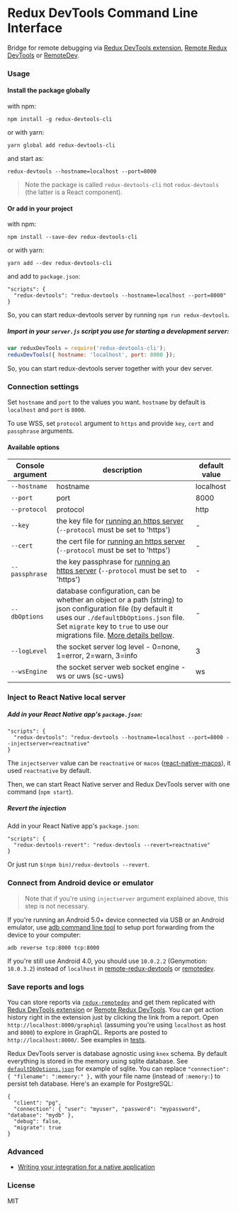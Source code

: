 Redux DevTools Command Line Interface
=====================================

Bridge for remote debugging via [Redux DevTools extension](https://github.com/zalmoxisus/redux-devtools-extension), [Remote Redux DevTools](https://github.com/zalmoxisus/remote-redux-devtools) or [RemoteDev](https://github.com/zalmoxisus/remotedev).

### Usage

#### Install the package globally

with npm:

```
npm install -g redux-devtools-cli
```

or with yarn:

```
yarn global add redux-devtools-cli
```

and start as:

```
redux-devtools --hostname=localhost --port=8000
```

> Note the package is called `redux-devtools-cli` not `redux-devtools` (the latter is a React component).

#### Or add in your project

with npm:

```
npm install --save-dev redux-devtools-cli
```

or with yarn:

```
yarn add --dev redux-devtools-cli
```

and add to `package.json`:

```
"scripts": {
  "redux-devtools": "redux-devtools --hostname=localhost --port=8000"
}
```

So, you can start redux-devtools server by running `npm run redux-devtools`.

##### Import in your `server.js` script you use for starting a development server:

```js
var reduxDevTools = require('redux-devtools-cli');
reduxDevTools({ hostname: 'localhost', port: 8000 });
```

So, you can start redux-devtools server together with your dev server.

### Connection settings

Set `hostname` and `port` to the values you want. `hostname` by default is `localhost` and `port` is `8000`.

To use WSS, set `protocol` argument to `https` and provide `key`, `cert` and `passphrase` arguments.


#### Available options

| Console argument | description                                                                                                                                             | default value |
| ---------------- | ------------------------------------------------------------------------------------------------------------------------------------------------------- | ------------- |
| `--hostname`     | hostname                                                                                                                                                | localhost     |
| `--port`         | port                                                                                                                                                    | 8000          |
| `--protocol`     | protocol                                                                                                                                                | http          |
| `--key`          | the key file for [running an https server](https://github.com/SocketCluster/socketcluster#using-over-https) (`--protocol` must be set to 'https')       | -             |
| `--cert`         | the cert file for [running an https server](https://github.com/SocketCluster/socketcluster#using-over-https) (`--protocol` must be set to 'https')      | -             |
| `--passphrase`   | the key passphrase for [running an https server](https://github.com/SocketCluster/socketcluster#using-over-https) (`--protocol` must be set to 'https') | -             |
| `--dbOptions`    | database configuration, can be whether an object or a path (string) to json configuration file (by default it uses our `./defaultDbOptions.json` file. Set `migrate` key to `true` to use our migrations file. [More details bellow](#save-reports-and-logs).                                   | -             |
| `--logLevel`     | the socket server log level - 0=none, 1=error, 2=warn, 3=info                                                                                           | 3             |
| `--wsEngine`     | the socket server web socket engine - ws or uws (sc-uws)                                                                                                    | ws            |

### Inject to React Native local server

##### Add in your React Native app's `package.json`:

```
"scripts": {
  "redux-devtools": "redux-devtools --hostname=localhost --port=8000 --injectserver=reactnative"
}
```

The `injectserver` value can be `reactnative` or `macos` ([react-native-macos](https://github.com/ptmt/react-native-macos)), it used `reactnative` by default.

Then, we can start React Native server and Redux DevTools server with one command (`npm start`).

##### Revert the injection

Add in your React Native app's `package.json`:

```
"scripts": {
  "redux-devtools-revert": "redux-devtools --revert=reactnative"
}
```

Or just run `$(npm bin)/redux-devtools --revert`.

### Connect from Android device or emulator

> Note that if you're using `injectserver` argument explained above, this step is not necessary. 

If you're running an Android 5.0+ device connected via USB or an Android emulator, use [adb command line tool](http://developer.android.com/tools/help/adb.html) to setup port forwarding from the device to your computer:

```
adb reverse tcp:8000 tcp:8000
```

If you're still use Android 4.0, you should use `10.0.2.2` (Genymotion: `10.0.3.2`) instead of `localhost` in [remote-redux-devtools](https://github.com/zalmoxisus/remote-redux-devtools#storeconfigurestorejs) or [remotedev](https://github.com/zalmoxisus/remotedev#usage).

### Save reports and logs

You can store reports via [`redux-remotedev`](https://github.com/zalmoxisus/redux-remotedev) and get them replicated with [Redux DevTools extension](https://github.com/zalmoxisus/redux-devtools-extension) or [Remote Redux DevTools](https://github.com/zalmoxisus/remote-redux-devtools). You can get action history right in the extension just by clicking the link from a report. Open `http://localhost:8000/graphiql` (assuming you're using `localhost` as host and `8000`) to explore in GraphQL. Reports are posted to `http://localhost:8000/`. See examples in [tests](https://github.com/zalmoxisus/remotedev-server/blob/937cfa1f0ac9dc12ebf7068eeaa8b03022ec33bc/test/integration.spec.js#L110-L165).

Redux DevTools server is database agnostic using `knex` schema. By default everything is stored in the memory using sqlite database. See [`defaultDbOptions.json`](https://github.com/reduxjs/redux-devtools/tree/master/packages/redux-devtools-cli/defaultDbOptions.json) for example of sqlite. You can replace `"connection": { "filename": ":memory:" },` with your file name (instead of `:memory:`) to persist teh database. Here's an example for PostgreSQL:
```
{
  "client": "pg",
  "connection": { "user": "myuser", "password": "mypassword", "database": "mydb" },
  "debug": false,
  "migrate": true
}
```

### Advanced
- [Writing your integration for a native application](https://github.com/zalmoxisus/remotedev-server/blob/master/docs/API/Realtime.md)

### License 

MIT
